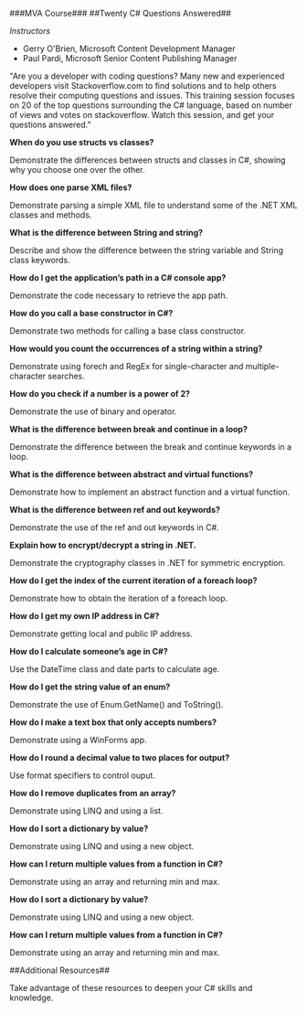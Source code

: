 ###MVA Course###
##Twenty C\# Questions Answered##

*Instructors*
- Gerry O'Brien, Microsoft ​Content Development Manager
- Paul Pardi, Microsoft Senior Content Publishing Manager

"Are you a developer with coding questions? Many new and experienced developers visit Stackoverflow.com to find solutions and to help others resolve their computing questions and issues. This training session focuses on 20 of the top questions surrounding the C\# language, based on number of views and votes on stackoverflow. Watch this session, and get your questions answered."

**When do you use structs vs classes?**

Demonstrate the differences between structs and classes in C\#, showing why you choose one over the other.

**How does one parse XML files?**

Demonstrate parsing a simple XML file to understand some of the .NET XML classes and methods.

**What is the difference between String and string?**

Describe and show the difference between the string variable and String class keywords.

**How do I get the application’s path in a C\# console app?**

Demonstrate the code necessary to retrieve the app path.

**How do you call a base constructor in C\#?**

Demonstrate two methods for calling a base class constructor.

**How would you count the occurrences of a string within a string?**

Demonstrate using forech and RegEx for single-character and multiple-character searches.

**How do you check if a number is a power of 2?**

Demonstrate the use of binary and operator.

**What is the difference between break and continue in a loop?**

Demonstrate the difference between the break and continue keywords in a loop.

**What is the difference between abstract and virtual functions?**

Demonstrate how to implement an abstract function and a virtual function.

**What is the difference between ref and out keywords?**

Demonstrate the use of the ref and out keywords in C\#.

**Explain how to encrypt/decrypt a string in .NET.**

Demonstrate the cryptography classes in .NET for symmetric encryption.

**How do I get the index of the current iteration of a foreach loop?**

Demonstrate how to obtain the iteration of a foreach loop.

**How do I get my own IP address in C\#?**

Demonstrate getting local and public IP address.

**How do I calculate someone’s age in C#?**

Use the DateTime class and date parts to calculate age.

**How do I get the string value of an enum?**

Demonstrate the use of Enum.GetName() and ToString().

**How do I make a text box that only accepts numbers?**

Demonstrate using a WinForms app.

**How do I round a decimal value to two places for output?**

Use format specifiers to control ouput.

**How do I remove duplicates from an array?**

Demonstrate using LINQ and using a list.

**How do I sort a dictionary by value?**

Demonstrate using LINQ and using a new object.

**How can I return multiple values from a function in C\#?**

Demonstrate using an array and returning min and max.

**How do I sort a dictionary by value?**

Demonstrate using LINQ and using a new object.

**How can I return multiple values from a function in C\#?**

Demonstrate using an array and returning min and max.

##Additional Resources##

Take advantage of these resources to deepen your C\# skills and knowledge.
